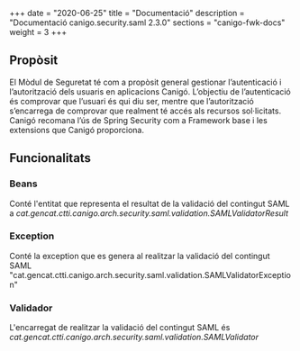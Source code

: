 +++
date        = "2020-06-25"
title       = "Documentació"
description = "Documentació canigo.security.saml 2.3.0"
sections    = "canigo-fwk-docs"
weight      = 3
+++

## Propòsit

El Mòdul de Seguretat té com a propòsit general gestionar l’autenticació i l’autorització dels usuaris en aplicacions Canigó. L’objectiu de l’autenticació és comprovar que l’usuari és qui diu ser, mentre que l’autorització s’encarrega de comprovar que realment té accés als recursos sol·licitats. Canigó recomana l’ús de Spring Security com a Framework base i les extensions que Canigó proporciona.

## Funcionalitats

### Beans

Conté l'entitat que representa el resultat de la validació del contingut SAML a *cat.gencat.ctti.canigo.arch.security.saml.validation.SAMLValidatorResult*

### Exception

Conté la exception que es genera al realitzar la validació del contingut SAML "cat.gencat.ctti.canigo.arch.security.saml.validation.SAMLValidatorException"

### Validador

L'encarregat de realitzar la validació del contingut SAML és *cat.gencat.ctti.canigo.arch.security.saml.validation.SAMLValidator*
